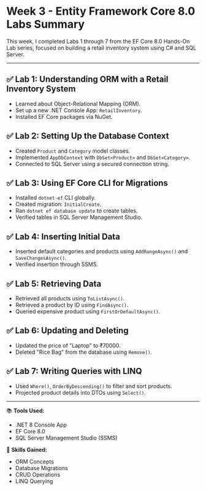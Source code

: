 # Week 3 - Entity Framework Core 8.0 Labs Summary

This week, I completed Labs 1 through 7 from the EF Core 8.0 Hands-On Lab series, focused on building a retail inventory system using C# and SQL Server.

---

## ✅ Lab 1: Understanding ORM with a Retail Inventory System
- Learned about Object-Relational Mapping (ORM).
- Set up a new .NET Console App: `RetailInventory`.
- Installed EF Core packages via NuGet.

## ✅ Lab 2: Setting Up the Database Context
- Created `Product` and `Category` model classes.
- Implemented `AppDbContext` with `DbSet<Product>` and `DbSet<Category>`.
- Connected to SQL Server using a secured connection string.

## ✅ Lab 3: Using EF Core CLI for Migrations
- Installed `dotnet-ef` CLI globally.
- Created migration: `InitialCreate`.
- Ran `dotnet ef database update` to create tables.
- Verified tables in SQL Server Management Studio.

## ✅ Lab 4: Inserting Initial Data
- Inserted default categories and products using `AddRangeAsync()` and `SaveChangesAsync()`.
- Verified insertion through SSMS.

## ✅ Lab 5: Retrieving Data
- Retrieved all products using `ToListAsync()`.
- Retrieved a product by ID using `FindAsync()`.
- Queried expensive product using `FirstOrDefaultAsync()`.

## ✅ Lab 6: Updating and Deleting
- Updated the price of "Laptop" to ₹70000.
- Deleted "Rice Bag" from the database using `Remove()`.

## ✅ Lab 7: Writing Queries with LINQ
- Used `Where()`, `OrderByDescending()` to filter and sort products.
- Projected product details into DTOs using `Select()`.

---

📚 **Tools Used:**  
- .NET 8 Console App  
- EF Core 8.0  
- SQL Server Management Studio (SSMS)

🧠 **Skills Gained:**  
- ORM Concepts  
- Database Migrations  
- CRUD Operations  
- LINQ Querying
